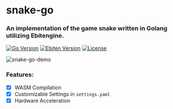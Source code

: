 # snake-go
### An implementation of the game snake written in Golang utilizing Ebitengine.

[![Go Version](https://img.shields.io/badge/go-%3E%3D1.20-blue)](https://golang.org)
[![Ebiten Version](https://img.shields.io/badge/ebiten-%3E%3Dv2.8-green)](https://ebiten.org/)
[![License](https://img.shields.io/badge/license-MIT-lightgrey)](/LICENSE)

![snake-go-demo](https://github.com/user-attachments/assets/da30ecd6-d955-4b55-a6ac-1036c252c192)

### Features:
- [x] WASM Compilation
- [x] Customizable Settings in `settings.yaml`
- [x] Hardware Acceleration
